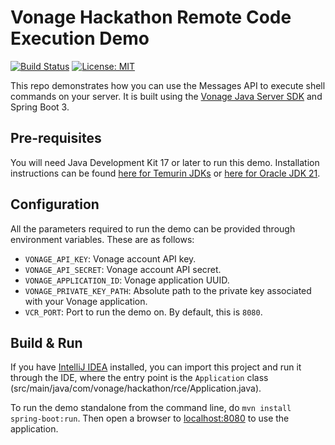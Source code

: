 # Vonage Hackathon Remote Code Execution Demo

[![Build Status](https://github.com/Vonage-Community/sample-serversdk-java-springboot/actions/workflows/build.yml/badge.svg)](https://github.com/SMadani/vonage-hackathon-rce/actions/workflows/build.yml")
[![License: MIT](https://img.shields.io/badge/License-MIT-yellow.svg)](https://opensource.org/licenses/MIT)

This repo demonstrates how you can use the Messages API to execute shell commands on your server.
It is built using the [Vonage Java Server SDK](https://github.com/Vonage/vonage-java-sdk) and Spring Boot 3.

## Pre-requisites
You will need Java Development Kit 17 or later to run this demo.
Installation instructions can be found [here for Temurin JDKs](https://adoptium.net/en-GB/installation/) or
[here for Oracle JDK 21](https://docs.oracle.com/en/java/javase/21/install/overview-jdk-installation.html).

## Configuration
All the parameters required to run the demo can be provided through environment variables. These are as follows:

- `VONAGE_API_KEY`: Vonage account API key.
- `VONAGE_API_SECRET`: Vonage account API secret.
- `VONAGE_APPLICATION_ID`: Vonage application UUID.
- `VONAGE_PRIVATE_KEY_PATH`: Absolute path to the private key associated with your Vonage application.
- `VCR_PORT`: Port to run the demo on. By default, this is `8080`.

## Build & Run
If you have [IntelliJ IDEA](https://www.jetbrains.com/idea/) installed, you can import this project
and run it through the IDE, where the entry point is the `Application` class
(src/main/java/com/vonage/hackathon/rce/Application.java).

To run the demo standalone from the command line, do `mvn install spring-boot:run`.
Then open a browser to [localhost:8080](http://localhost:8080) to use the application.


